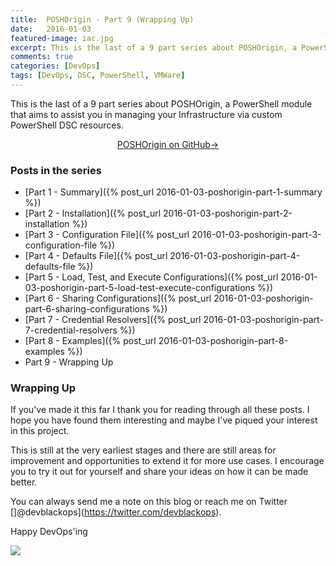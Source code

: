 ```yaml
---
title:  POSHOrigin - Part 9 (Wrapping Up)
date:   2016-01-03
featured-image: iac.jpg
excerpt: This is the last of a 9 part series about POSHOrigin, a PowerShell module that aims to assist you in managing your Infrastructure via custom PowerShell DSC resources.
comments: true
categories: [DevOps]
tags: [DevOps, DSC, PowerShell, VMWare]
---
```


This is the last of a 9 part series about POSHOrigin, a PowerShell module that aims to assist you in managing your Infrastructure via custom PowerShell DSC resources.

<p style="text-align: center;">
  <a target="_blank" class="btn small" href="https://github.com/devblackops/POSHOrigin">POSHOrigin on GitHub→</a>
</p>

### Posts in the series

* [Part 1 - Summary]({% post_url 2016-01-03-poshorigin-part-1-summary %})
* [Part 2 - Installation]({% post_url 2016-01-03-poshorigin-part-2-installation %})
* [Part 3 - Configuration File]({% post_url 2016-01-03-poshorigin-part-3-configuration-file %})
* [Part 4 - Defaults File]({% post_url 2016-01-03-poshorigin-part-4-defaults-file %})
* [Part 5 - Load, Test, and Execute Configurations]({% post_url 2016-01-03-poshorigin-part-5-load-test-execute-configurations %})
* [Part 6 - Sharing Configurations]({% post_url 2016-01-03-poshorigin-part-6-sharing-configurations %})
* [Part 7 - Credential Resolvers]({% post_url 2016-01-03-poshorigin-part-7-credential-resolvers %})
* [Part 8 - Examples]({% post_url 2016-01-03-poshorigin-part-8-examples %})
* Part 9 - Wrapping Up

### Wrapping Up

If you've made it this far I thank you for reading through all these posts. I hope you have found them interesting and maybe I've piqued your interest in this project.

This is still at the very earliest stages and there are still areas for improvement and opportunities to extend it for more use cases. I encourage you to try it out for yourself and share your ideas on how it can be made better.

You can always send me a note on this blog or reach me on Twitter []@devblackops](https://twitter.com/devblackops).

Happy DevOps'ing

![](/images/glitter-drive-by.gif)
